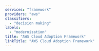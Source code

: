 ```yaml
---
services: "framework"
providers: "aws"
classifiers:
  - "decision making"
labels:
  - "modernization"
title: "AWS Cloud Adoption Framework"
linkTitle: "AWS Cloud Adoption Framework"
---
```

